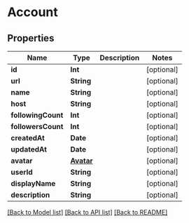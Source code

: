 # Account

## Properties
Name | Type | Description | Notes
------------ | ------------- | ------------- | -------------
**id** | **Int** |  | [optional] 
**url** | **String** |  | [optional] 
**name** | **String** |  | [optional] 
**host** | **String** |  | [optional] 
**followingCount** | **Int** |  | [optional] 
**followersCount** | **Int** |  | [optional] 
**createdAt** | **Date** |  | [optional] 
**updatedAt** | **Date** |  | [optional] 
**avatar** | [**Avatar**](Avatar.md) |  | [optional] 
**userId** | **String** |  | [optional] 
**displayName** | **String** |  | [optional] 
**description** | **String** |  | [optional] 

[[Back to Model list]](../README.md#documentation-for-models) [[Back to API list]](../README.md#documentation-for-api-endpoints) [[Back to README]](../README.md)


